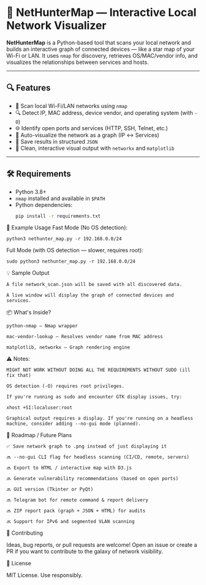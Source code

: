 # 🧭 NetHunterMap — Interactive Local Network Visualizer

**NetHunterMap** is a Python-based tool that scans your local network and builds an interactive graph of connected devices — like a star map of your Wi-Fi or LAN. It uses `nmap` for discovery, retrieves OS/MAC/vendor info, and visualizes the relationships between services and hosts.

---

## 🔍 Features

- 📡 Scan local Wi-Fi/LAN networks using `nmap`
- 🔍 Detect IP, MAC address, device vendor, and operating system (with `-O`)
- 🌐 Identify open ports and services (HTTP, SSH, Telnet, etc.)
- 🧠 Auto-visualize the network as a graph (IP ↔ Services)
- 💾 Save results in structured `JSON`
- 🧭 Clean, interactive visual output with `networkx` and `matplotlib`

---

## 🛠️ Requirements

- Python 3.8+
- `nmap` installed and available in `$PATH`
- Python dependencies:
  ```bash
  pip install -r requirements.txt

🚀 Example Usage
Fast Mode (No OS detection):

    python3 nethunter_map.py -r 192.168.0.0/24

Full Mode (with OS detection — slower, requires root):

    sudo python3 nethunter_map.py -r 192.168.0.0/24

💡 Sample Output

    A file network_scan.json will be saved with all discovered data.

    A live window will display the graph of connected devices and services.


📦 What's Inside?

    python-nmap – Nmap wrapper

    mac-vendor-lookup – Resolves vendor name from MAC address

    matplotlib, networkx – Graph rendering engine

⚠️ Notes:

    MIGHT NOT WORK WITHOUT DOING ALL THE REQUIREMENTS WITHOUT SUDO (ill fix that)

    OS detection (-O) requires root privileges.

    If you're running as sudo and encounter GTK display issues, try:

    xhost +SI:localuser:root

    Graphical output requires a display. If you're running on a headless machine, consider adding --no-gui mode (planned).

🚧 Roadmap / Future Plans

    ✅ Save network graph to .png instead of just displaying it

    🔜 --no-gui CLI flag for headless scanning (CI/CD, remote, servers)

    🔜 Export to HTML / interactive map with D3.js

    🔜 Generate vulnerability recommendations (based on open ports)

    🔜 GUI version (Tkinter or PyQt)

    🔜 Telegram bot for remote command & report delivery

    🔜 ZIP report pack (graph + JSON + HTML) for audits

    🔜 Support for IPv6 and segmented VLAN scanning

🤝 Contributing

Ideas, bug reports, or pull requests are welcome! Open an issue or create a PR if you want to contribute to the galaxy of network visibility.

📜 License

MIT License. Use responsibly.
